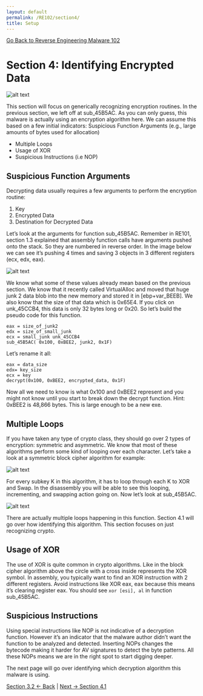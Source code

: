 ```yaml
---
layout: default
permalink: /RE102/section4/
title: Setup
---
```

[Go Back to Reverse Engineering Malware 102](https://securedorg.github.io/RE102/)

# Section 4: Identifying Encrypted Data #

![alt text](https://securedorg.github.io/RE102/images/Section6_intro.gif "intro")

This section will focus on generically recognizing encryption routines. In the previous section, we left off at sub_45B5AC. As you can only guess, this malware is actually using an encryption algorithm here. We can assume this based on a few initial indicators:
Suspicious Function Arguments (e.g., large amounts of bytes used for allocation)
* Multiple Loops
* Usage of XOR
* Suspicious Instructions (i.e NOP)

## Suspicious Function Arguments ##

Decrypting data usually requires a few arguments to perform the encryption routine:
1) Key
2) Encrypted Data
3) Destination for Decrypted Data

Let’s look at the arguments for function sub_45B5AC. Remember in RE101, section 1.3 explained that assembly function calls have arguments pushed onto the stack. So they are numbered in reverse order. In the image below we can see it’s pushing 4 times and saving 3 objects in 3 different registers (ecx, edx, eax).

![alt text](https://securedorg.github.io/RE102/images/Section4_functionargs.png "func_args")

We know what some of these values already mean based on the previous section. We know that it recently called VirtualAlloc and moved that huge junk 2 data blob into the new memory and stored it in [ebp+var_BEEB]. We also know that the size of that data which is 0x65E4. If you click on unk_45CCB4, this data is only 32 bytes long or 0x20. So let’s build the pseudo code for this function.

```
eax = size_of_junk2
edx = size_of_small_junk
ecx = small_junk unk_45CCB4
sub_45B5AC( 0x100, 0xBEE2, junk2, 0x1F)
``` 

Let’s rename it all:

```
eax = data_size
edx= key_size
ecx = key
decrypt(0x100, 0xBEE2, encrypted_data, 0x1F)
```

Now all we need to know is what 0x100 and 0xBEE2 represent and you might not know until you start to break down the decrypt function. Hint: 0xBEE2 is 48,866 bytes. This is large enough to be a new exe. 

## Multiple Loops ##

If you have taken any type of crypto class, they should go over 2 types of encryption: symmetric and asymmetric. We know that most of these algorithms perform some kind of looping over each character. Let’s take a look at a symmetric block cipher algorithm for example:

![alt text](https://securedorg.github.io/RE102/images/cipher.png "block_cipher")

For every subkey K in this algorithm, it has to loop through each K to XOR and Swap. In the disassembly you will be able to see this looping, incrementing, and swapping action going on. Now let’s look at sub_45B5AC.

![alt text](https://securedorg.github.io/RE102/images/Section4_looping.png "looping")

There are actually multiple loops happening in this function. Section 4.1 will go over how identifying this algorithm. This section focuses on just recognizing crypto.

## Usage of XOR ##

The use of XOR is quite common in crypto algorithms. Like in the block cipher algorithm above the circle with a cross inside represents the XOR symbol. In assembly, you typically want to find an XOR instruction with 2 different registers. Avoid instructions like XOR eax, eax because this means it’s clearing register eax. You should see `xor [esi], al` in  function sub_45B5AC.

## Suspicious Instructions ##

Using special instructions like NOP is not indicative of a decryption function. However it’s an indicator that the malware author didn’t want the function to be analyzed and detected. Inserting NOPs changes the bytecode making it harder for AV signatures to detect the byte patterns. All these NOPs means we are in the right spot to start digging deeper.

The next page will go over identifying which decryption algorithm this malware is using.

[Section 3.2 <- Back](https://securedorg.github.io/RE102/section3.2) | [Next -> Section 4.1](https://securedorg.github.io/RE102/section4.1)
